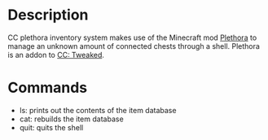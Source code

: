 # Description
CC plethora inventory system makes use of the Minecraft mod [Plethora](https://plethora.madefor.cc/) to manage an unknown amount of connected chests through a shell. Plethora is an addon to [CC: Tweaked](https://tweaked.cc/).
# Commands
- ls: prints out the contents of the item database
- cat: rebuilds the item database
- quit: quits the shell
